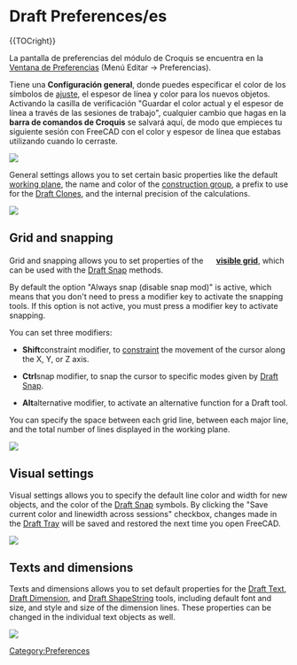 # Draft Preferences/es










{{TOCright}}


<div class="mw-translate-fuzzy">

La pantalla de preferencias del módulo de Croquis se encuentra en la [Ventana de Preferencias](Preferences_Editor/es.md) (Menú Editar -\> Preferencias).


</div>


<div class="mw-translate-fuzzy">

Tiene una **Configuración general**, donde puedes especificar el color de los símbolos de [ajuste](Draft_Snap/es.md), el espesor de línea y color para los nuevos objetos. Activando la casilla de verificación \"Guardar el color actual y el espesor de línea a través de las sesiones de trabajo\", cualquier cambio que hagas en la **barra de comandos de Croquis** se salvará aquí, de modo que empieces tu siguiente sesión con FreeCAD con el color y espesor de línea que estabas utilizando cuando lo cerraste.


</div>


<div class="mw-translate-fuzzy">

![](images/Draft_Preferences.jpg )


</div>

General settings allows you to set certain basic properties like the default [working plane](Draft_SelectPlane.md), the name and color of the [construction group](Draft_ToggleConstructionMode.md), a prefix to use for the [Draft Clones](Draft_Clone.md), and the internal precision of the calculations.

![](images/Preference_Draft_Tab_01.png )

## Grid and snapping 

Grid and snapping allows you to set properties of the **<img src="images/Draft_ToggleGrid.svg" width=16px> [visible grid](Draft_ToggleGrid.md)**, which can be used with the [Draft Snap](Draft_Snap.md) methods.

By default the option \"Always snap (disable snap mod)\" is active, which means that you don\'t need to press a modifier key to activate the snapping tools. If this option is not active, you must press a modifier key to activate snapping.

You can set three modifiers:

-    **Shift**constraint modifier, to [constraint](Draft_Constrain.md) the movement of the cursor along the X, Y, or Z axis.

-    **Ctrl**snap modifier, to snap the cursor to specific modes given by [Draft Snap](Draft_Snap.md).

-    **Alt**alternative modifier, to activate an alternative function for a Draft tool.

You can specify the space between each grid line, between each major line, and the total number of lines displayed in the working plane.

![](images/Preference_Draft_Tab_02.png )

## Visual settings 

Visual settings allows you to specify the default line color and width for new objects, and the color of the [Draft Snap](Draft_Snap.md) symbols. By clicking the \"Save current color and linewidth across sessions\" checkbox, changes made in the [Draft Tray](Draft_Tray.md) will be saved and restored the next time you open FreeCAD.

![](images/Preference_Draft_Tab_03.png )

## Texts and dimensions 

Texts and dimensions allows you to set default properties for the [Draft Text](Draft_Text.md), [Draft Dimension](Draft_Dimension.md), and [Draft ShapeString](Draft_ShapeString.md) tools, including default font and size, and style and size of the dimension lines. These properties can be changed in the individual text objects as well.

![](images/Preference_Draft_Tab_04.png )





 

[Category:Preferences](Category:Preferences.md)
